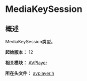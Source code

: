 # MediaKeySession

## 概述

MediaKeySession类型。

**起始版本：** 12

**相关模块：** [AVPlayer](capi-avplayer.md)

**所在头文件：** [avplayer.h](capi-avplayer-h.md)

